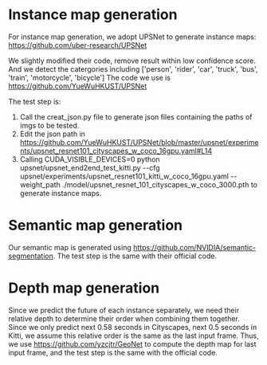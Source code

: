 # Instance map generation

For instance map generation, we adopt UPSNet to generate instance maps: https://github.com/uber-research/UPSNet

We slightly modified their code, remove result within low confidence score. And we detect the catergories including ['person', 'rider', 'car', 'truck', 'bus', 'train', 'motorcycle', 'bicycle'] The code we use is https://github.com/YueWuHKUST/UPSNet

The test step is:
1. Call the creat_json.py file to generate json files containing the paths of imgs to be tested.
2. Edit the json path in https://github.com/YueWuHKUST/UPSNet/blob/master/upsnet/experiments/upsnet_resnet101_cityscapes_w_coco_16gpu.yaml#L14
3. Calling CUDA_VISIBLE_DEVICES=0 python upsnet/upsnet_end2end_test_kitti.py --cfg upsnet/experiments/upsnet_resnet101_kitti_w_coco_16gpu.yaml --weight_path ./model/upsnet_resnet_101_cityscapes_w_coco_3000.pth to generate instance maps.

# Semantic map generation

Our semantic map is generated using https://github.com/NVIDIA/semantic-segmentation. The test step is the same with their official code.

# Depth map generation

Since we predict the future of each instance separately, we need their relative depth to determine their order when combining them together. Since we only predict next 0.58 seconds in Cityscapes, next 0.5 seconds in Kitti, we assume this relative order is the same as the last input frame. Thus, we use https://github.com/yzcjtr/GeoNet to compute the depth map for last input frame, and the test step is the same with the official code.




